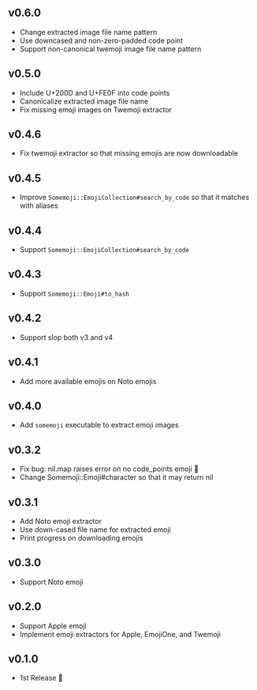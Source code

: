## v0.6.0

- Change extracted image file name pattern
- Use downcased and non-zero-padded code point
- Support non-canonical twemoji image file name pattern

## v0.5.0

- Include U+200D and U+FE0F into code points
- Canonicalize extracted image file name
- Fix missing emoji images on Twemoji extractor

## v0.4.6

- Fix twemoji extractor so that missing emojis are now downloadable

## v0.4.5

- Improve `Somemoji::EmojiCollection#search_by_code` so that it matches with aliases

## v0.4.4

- Support `Somemoji::EmojiCollection#search_by_code`

## v0.4.3

- Support `Somemoji::Emoji#to_hash`

## v0.4.2

- Support slop both v3 and v4

## v0.4.1

- Add more available emojis on Noto emojis

## v0.4.0

- Add `somemoji` executable to extract emoji images

## v0.3.2

- Fix bug: nil.map raises error on no code_points emoji :bug:
- Change Somemoji::Emoji#character so that it may return nil

## v0.3.1

- Add Noto emoji extractor
- Use down-cased file name for extracted emoji
- Print progress on downloading emojis

## v0.3.0

- Support Noto emoji

## v0.2.0

- Support Apple emoji
- Implement emoji extractors for Apple, EmojiOne, and Twemoji

## v0.1.0

- 1st Release :tada:
